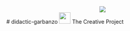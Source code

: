 <div align="center"><img src="https://onedrive.live.com/?cid=A84252F067DD8BB6&id=A84252F067DD8BB6%213388&parId=A84252F067DD8BB6%213387&o=OneUp"></div>
# didactic-garbanzo <img src="https://raw.githubusercontent.com/SudhanPlayz/SudhanPlayz/master/images/WaveIcon.gif" width="30px">
The Creative Project
